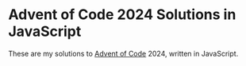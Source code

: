 # Advent of Code 2024 Solutions in JavaScript

These are my solutions to [Advent of Code](https://adventofcode.com/)
2024, written in JavaScript.
